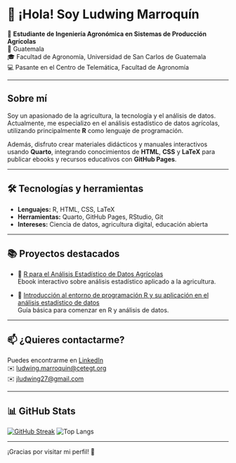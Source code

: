 # 👋 ¡Hola! Soy Ludwing Marroquín

🌱 **Estudiante de Ingeniería Agronómica en Sistemas de Producción Agrícolas**  
📍 Guatemala  
🎓 Facultad de Agronomía, Universidad de San Carlos de Guatemala  
💻 Pasante en el Centro de Telemática, Facultad de Agronomía

---

## Sobre mí

Soy un apasionado de la agricultura, la tecnología y el análisis de datos. Actualmente, me especializo en el análisis estadístico de datos agrícolas, utilizando principalmente **R** como lenguaje de programación.

Además, disfruto crear materiales didácticos y manuales interactivos usando **Quarto**, integrando conocimientos de **HTML**, **CSS** y **LaTeX** para publicar ebooks y recursos educativos con **GitHub Pages**.

---

## 🛠️ Tecnologías y herramientas

- **Lenguajes:** R, HTML, CSS, LaTeX  
- **Herramientas:** Quarto, GitHub Pages, RStudio, Git  
- **Intereses:** Ciencia de datos, agricultura digital, educación abierta

---

## 📚 Proyectos destacados

- 📖 [R para el Análisis Estadístico de Datos Agrícolas](https://ludwing-mj.github.io/R-para-el-analisis-estadistico-de-datos-/)  
  Ebook interactivo sobre análisis estadístico aplicado a la agricultura.

- 📖 [Introducción al entorno de programación R y su aplicación en el análisis estadístico de datos](https://introduccion-r-cete.vercel.app/)  
  Guía básica para comenzar en R y análisis de datos.

---



## 📫 ¿Quieres contactarme?

Puedes encontrarme en [LinkedIn](https://www.linkedin.com/in/ludwing-mj/)  
✉️ ludwing.marroquin@cetegt.org  
✉️ jludwing27@gmail.com

---
## 📊 GitHub Stats

[![GitHub Streak](https://github-readme-streak-stats.herokuapp.com?user=Ludwing-MJ&theme=radical&locale=es&mode=weekly)](https://git.io/streak-stats)
![Top Langs](https://github-readme-stats.vercel.app/api/top-langs/?username=ludwing-mj&layout=compact&theme=radical)

---

¡Gracias por visitar mi perfil! 🚀
